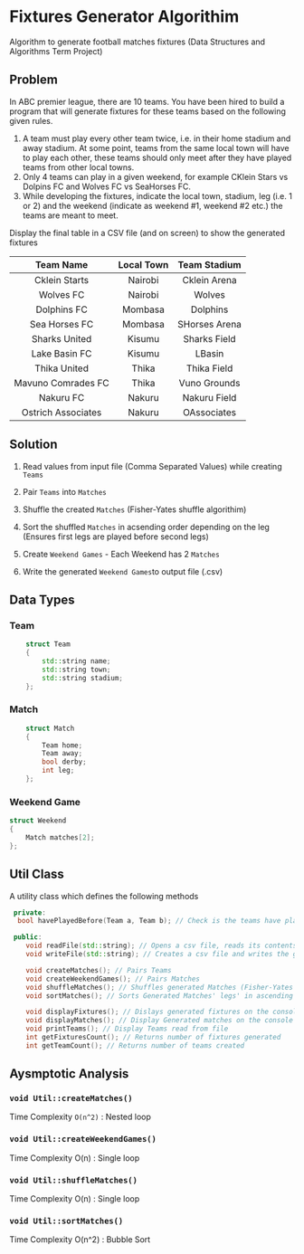 # Fixtures Generator Algorithim
Algorithm to generate football matches fixtures (Data Structures and Algorithms Term Project)

## Problem
In ABC premier league, there are 10 teams. You have been hired to build a program that will generate
fixtures for these teams based on the following given rules.

1. A team must play every other team twice, i.e. in their home stadium and away stadium. At some
point, teams from the same local town will have to play each other, these teams should only meet
after they have played teams from other local towns.
2. Only 4 teams can play in a given weekend, for example CKlein Stars vs Dolpins FC and Wolves
FC vs SeaHorses FC.
3. While developing the fixtures, indicate the local town, stadium, leg (i.e. 1 or 2) and the weekend
(indicate as weekend #1, weekend #2 etc.) the teams are meant to meet.

Display the final table in a CSV file (and on screen) to show the generated fixtures

| Team Name           | Local Town | Team Stadium  |
| :-----------------: |:----------:|:-------------:|
| Cklein Starts       | Nairobi    | Cklein Arena  |
| Wolves FC           | Nairobi    | Wolves        |
| Dolphins FC         | Mombasa    | Dolphins      |
| Sea Horses FC       | Mombasa    | SHorses Arena |
| Sharks United       | Kisumu     | Sharks Field  |
| Lake Basin FC       | Kisumu     | LBasin        |
| Thika United        | Thika      | Thika Field   |
| Mavuno Comrades FC  | Thika      | Vuno Grounds  |
| Nakuru FC           | Nakuru     | Nakuru Field  |
| Ostrich Associates  | Nakuru     | OAssociates   |


## Solution

1. Read values from input file (Comma Separated Values) while creating `Teams`

2. Pair `Teams` into `Matches`

3. Shuffle the created `Matches` (Fisher-Yates shuffle algorithim)

4. Sort the shuffled `Matches` in acsending order depending on the leg (Ensures first legs are played before second legs)

5. Create `Weekend Games` - Each Weekend has 2 `Matches`

6. Write the generated `Weekend Games`to output file (.csv)

## Data Types

### Team

``` cpp
    struct Team
    {
        std::string name;
        std::string town;
        std::string stadium;
    };
```

### Match

```cpp
    struct Match
    {
        Team home;
        Team away;
        bool derby;
        int leg;
    };
```

### Weekend Game

```cpp
struct Weekend
{
    Match matches[2];
};
```

## Util Class
A utility class which defines the following methods
```cpp
 private:
  bool havePlayedBefore(Team a, Team b); // Check is the teams have played with each other before

 public:
    void readFile(std::string); // Opens a csv file, reads its contents as it creates the teams
    void writeFile(std::string); // Creates a csv file and writes the generated fixtures

    void createMatches(); // Pairs Teams
    void createWeekendGames(); // Pairs Matches 
    void shuffleMatches(); // Shuffles generated Matches (Fisher-Yates shuffle algorithm)
    void sortMatches(); // Sorts Generated Matches' legs' in ascending order (Bubble sort)

    void displayFixtures(); // Dislays generated fixtures on the console
    void displayMatches(); // Display Generated matches on the console
    void printTeams(); // Display Teams read from file
    int getFixturesCount(); // Returns number of fixtures generated
    int getTeamCount(); // Returns number of teams created
```


## Aysmptotic Analysis

###  `void Util::createMatches()`

Time Complexity `O(n^2)` : Nested loop

### `void Util::createWeekendGames()`

Time Complexity O(n) : Single loop

### `void Util::shuffleMatches()`

Time Complexity O(n) : Single loop

### `void Util::sortMatches()`

Time Complexity O(n^2) : Bubble Sort



